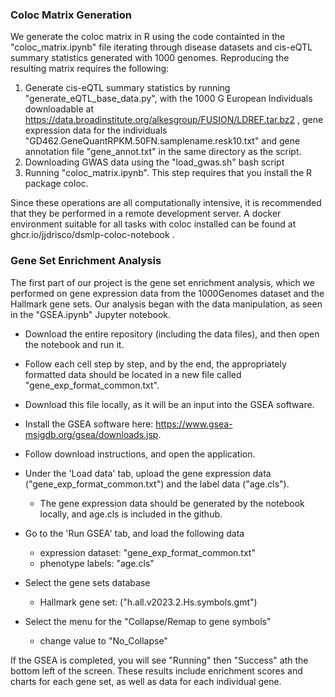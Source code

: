 ### Coloc Matrix Generation

We generate the coloc matrix in R using the code containted in the "coloc_matrix.ipynb" file iterating through disease datasets and cis-eQTL summary statistics generated with 1000 genomes. Reproducing the resulting matrix requires the following:

1. Generate cis-eQTL summary statistics by running "generate_eQTL_base_data.py", with the 1000 G European Individuals downloadable at https://data.broadinstitute.org/alkesgroup/FUSION/LDREF.tar.bz2 , gene expression data for the individuals "GD462.GeneQuantRPKM.50FN.samplename.resk10.txt" and gene annotation file "gene_annot.txt" in the same directory as the script.
2. Downloading GWAS data using the "load_gwas.sh" bash script
3. Running "coloc_matrix.ipynb". This step requires that you install the R package coloc.

Since these operations are all computationally intensive, it is recommended that they be performed in a remote development server. A docker environment suitable for all tasks with coloc installed can be found at ghcr.io/jjdrisco/dsmlp-coloc-notebook .


### Gene Set Enrichment Analysis


The first part of our project is the gene set enrichment analysis, which we performed on gene expression data from the 1000Genomes dataset and the Hallmark gene sets. Our analysis began with the data manipulation, as seen in the "GSEA.ipynb" Jupyter notebook.

- Download the entire repository (including the data files), and then open the notebook and run it.
- Follow each cell step by step, and by the end, the appropriately formatted data should be located in a new file called "gene_exp_format_common.txt".
- Download this file locally, as it will be an input into the GSEA software.

- Install the GSEA software here: https://www.gsea-msigdb.org/gsea/downloads.jsp.
- Follow download instructions, and open the application.
- Under the 'Load data' tab, upload the gene expression data ("gene_exp_format_common.txt") and the label data ("age.cls").
    - The gene expression data should be generated by the notebook locally, and age.cls is included in the github.
- Go to the 'Run GSEA' tab, and load the following data
    - expression dataset: "gene_exp_format_common.txt"
    - phenotype labels: "age.cls"
- Select the gene sets database
    - Hallmark gene set: ("h.all.v2023.2.Hs.symbols.gmt")
- Select the menu for the "Collapse/Remap to gene symbols"
    - change value to "No_Collapse"

If the GSEA is completed, you will see "Running" then "Success" ath the bottom left of the screen.
These results include enrichment scores and charts for each gene set, as well as data for each individual gene. 
